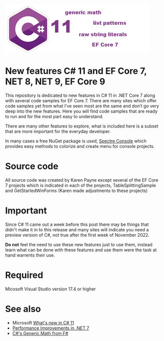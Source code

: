 ![Csharp11](assets/csharp11.png)

# New features C# 11 and EF Core 7, NET 8, NET 9, EF Core 9


This repository is dedicated to new features in C# 11 in .NET Core 7 along with several code samples for EF Core 7. There are many sites which offer code samples yet from what I’ve seen most are the same and don’t go very deep into the new features. Here you will find code samples that are ready to run and for the most part easy to understand.

There are many other features to explore, what is included here is a subset that are more important for the everyday developer.

In many cases a free NuGet package is used, [Spectre Console](https://spectreconsole.net/) which provides easy methods to colorize and create menu for console projects.

# Source code

All source code was created by Karen Payne except several of the EF Core 7 projects which is indicated in each of the projects, TableSplittingSample and  GetStartedWinForms (Karen made adjustments to these projects)

# Important

Since C# 11 came out a week before this post there may be things that didn't make it in to this release and many sites will indicate you need a preview version of C#, not true after the first week of November 2022.

**Do not** feel the need to use these new features just to use them, instead learn what can be done with these features and use them were the task at hand warrents their use.

# Required

Micosoft Visual Studio version 17.4 or higher

# See also

- Microsoft [What's new in C# 11](https://learn.microsoft.com/en-us/dotnet/csharp/whats-new/csharp-11)
- [Performance Improvements in .NET 7](https://devblogs.microsoft.com/dotnet/performance_improvements_in_net_7/)
- [C#'s Generic Math from F#](https://dev.to/entomy/cs-generic-math-from-f-31a7)

